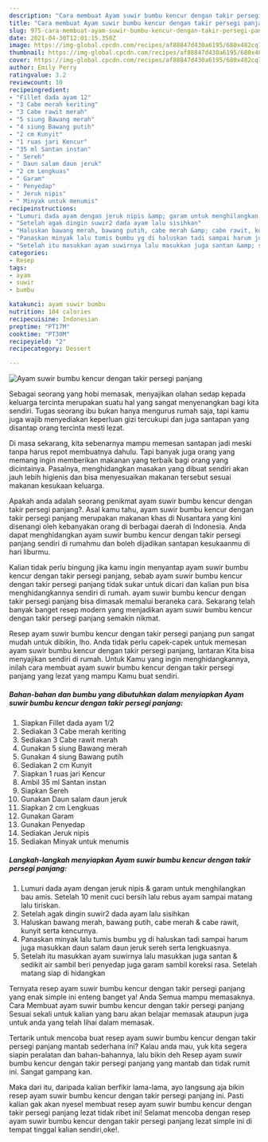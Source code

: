 ```yaml
---
description: "Cara membuat Ayam suwir bumbu kencur dengan takir persegi panjang yang lezat Untuk Jualan"
title: "Cara membuat Ayam suwir bumbu kencur dengan takir persegi panjang yang lezat Untuk Jualan"
slug: 975-cara-membuat-ayam-suwir-bumbu-kencur-dengan-takir-persegi-panjang-yang-lezat-untuk-jualan
date: 2021-04-30T12:01:15.350Z
image: https://img-global.cpcdn.com/recipes/af88847d430a6195/680x482cq70/ayam-suwir-bumbu-kencur-dengan-takir-persegi-panjang-foto-resep-utama.jpg
thumbnail: https://img-global.cpcdn.com/recipes/af88847d430a6195/680x482cq70/ayam-suwir-bumbu-kencur-dengan-takir-persegi-panjang-foto-resep-utama.jpg
cover: https://img-global.cpcdn.com/recipes/af88847d430a6195/680x482cq70/ayam-suwir-bumbu-kencur-dengan-takir-persegi-panjang-foto-resep-utama.jpg
author: Emily Perry
ratingvalue: 3.2
reviewcount: 10
recipeingredient:
- "Fillet dada ayam 12"
- "3 Cabe merah keriting"
- "3 Cabe rawit merah"
- "5 siung Bawang merah"
- "4 siung Bawang putih"
- "2 cm Kunyit"
- "1 ruas jari Kencur"
- "35 ml Santan instan"
- " Sereh"
- " Daun salam daun jeruk"
- "2 cm Lengkuas"
- " Garam"
- " Penyedap"
- " Jeruk nipis"
- " Minyak untuk menumis"
recipeinstructions:
- "Lumuri dada ayam dengan jeruk nipis &amp; garam untuk menghilangkan bau amis. Setelah 10 menit cuci bersih lalu rebus ayam sampai matang lalu tiriskan."
- "Setelah agak dingin suwir2 dada ayam lalu sisihkan"
- "Haluskan bawang merah, bawang putih, cabe merah &amp; cabe rawit, kunyit serta kencurnya."
- "Panaskan minyak lalu tumis bumbu yg di haluskan tadi sampai harum juga masukkan daun salam daun jeruk sereh serta lengkuasnya."
- "Setelah itu masukkan ayam suwirnya lalu masukkan juga santan &amp; sedikit air sambil beri penyedap juga garam sambil koreksi rasa. Setelah matang siap di hidangkan"
categories:
- Resep
tags:
- ayam
- suwir
- bumbu

katakunci: ayam suwir bumbu 
nutrition: 104 calories
recipecuisine: Indonesian
preptime: "PT17M"
cooktime: "PT30M"
recipeyield: "2"
recipecategory: Dessert

---
```



![Ayam suwir bumbu kencur dengan takir persegi panjang](https://img-global.cpcdn.com/recipes/af88847d430a6195/680x482cq70/ayam-suwir-bumbu-kencur-dengan-takir-persegi-panjang-foto-resep-utama.jpg)

Sebagai seorang yang hobi memasak, menyajikan olahan sedap kepada keluarga tercinta merupakan suatu hal yang sangat menyenangkan bagi kita sendiri. Tugas seorang ibu bukan hanya mengurus rumah saja, tapi kamu juga wajib menyediakan keperluan gizi tercukupi dan juga santapan yang disantap orang tercinta mesti lezat.

Di masa  sekarang, kita sebenarnya mampu memesan santapan jadi meski tanpa harus repot membuatnya dahulu. Tapi banyak juga orang yang memang ingin memberikan makanan yang terbaik bagi orang yang dicintainya. Pasalnya, menghidangkan masakan yang dibuat sendiri akan jauh lebih higienis dan bisa menyesuaikan makanan tersebut sesuai makanan kesukaan keluarga. 



Apakah anda adalah seorang penikmat ayam suwir bumbu kencur dengan takir persegi panjang?. Asal kamu tahu, ayam suwir bumbu kencur dengan takir persegi panjang merupakan makanan khas di Nusantara yang kini disenangi oleh kebanyakan orang di berbagai daerah di Indonesia. Anda dapat menghidangkan ayam suwir bumbu kencur dengan takir persegi panjang sendiri di rumahmu dan boleh dijadikan santapan kesukaanmu di hari liburmu.

Kalian tidak perlu bingung jika kamu ingin menyantap ayam suwir bumbu kencur dengan takir persegi panjang, sebab ayam suwir bumbu kencur dengan takir persegi panjang tidak sukar untuk dicari dan kalian pun bisa menghidangkannya sendiri di rumah. ayam suwir bumbu kencur dengan takir persegi panjang bisa dimasak memalui beraneka cara. Sekarang telah banyak banget resep modern yang menjadikan ayam suwir bumbu kencur dengan takir persegi panjang semakin nikmat.

Resep ayam suwir bumbu kencur dengan takir persegi panjang pun sangat mudah untuk dibikin, lho. Anda tidak perlu capek-capek untuk memesan ayam suwir bumbu kencur dengan takir persegi panjang, lantaran Kita bisa menyajikan sendiri di rumah. Untuk Kamu yang ingin menghidangkannya, inilah cara membuat ayam suwir bumbu kencur dengan takir persegi panjang yang lezat yang mampu Kamu buat sendiri.

<!--inarticleads1-->

##### Bahan-bahan dan bumbu yang dibutuhkan dalam menyiapkan Ayam suwir bumbu kencur dengan takir persegi panjang:

1. Siapkan Fillet dada ayam 1/2
1. Sediakan 3 Cabe merah keriting
1. Sediakan 3 Cabe rawit merah
1. Gunakan 5 siung Bawang merah
1. Gunakan 4 siung Bawang putih
1. Sediakan 2 cm Kunyit
1. Siapkan 1 ruas jari Kencur
1. Ambil 35 ml Santan instan
1. Siapkan  Sereh
1. Gunakan  Daun salam daun jeruk
1. Siapkan 2 cm Lengkuas
1. Gunakan  Garam
1. Gunakan  Penyedap
1. Sediakan  Jeruk nipis
1. Sediakan  Minyak untuk menumis




<!--inarticleads2-->

##### Langkah-langkah menyiapkan Ayam suwir bumbu kencur dengan takir persegi panjang:

1. Lumuri dada ayam dengan jeruk nipis &amp; garam untuk menghilangkan bau amis. Setelah 10 menit cuci bersih lalu rebus ayam sampai matang lalu tiriskan.
1. Setelah agak dingin suwir2 dada ayam lalu sisihkan
1. Haluskan bawang merah, bawang putih, cabe merah &amp; cabe rawit, kunyit serta kencurnya.
1. Panaskan minyak lalu tumis bumbu yg di haluskan tadi sampai harum juga masukkan daun salam daun jeruk sereh serta lengkuasnya.
1. Setelah itu masukkan ayam suwirnya lalu masukkan juga santan &amp; sedikit air sambil beri penyedap juga garam sambil koreksi rasa. Setelah matang siap di hidangkan




Ternyata resep ayam suwir bumbu kencur dengan takir persegi panjang yang enak simple ini enteng banget ya! Anda Semua mampu memasaknya. Cara Membuat ayam suwir bumbu kencur dengan takir persegi panjang Sesuai sekali untuk kalian yang baru akan belajar memasak ataupun juga untuk anda yang telah lihai dalam memasak.

Tertarik untuk mencoba buat resep ayam suwir bumbu kencur dengan takir persegi panjang mantab sederhana ini? Kalau anda mau, yuk kita segera siapin peralatan dan bahan-bahannya, lalu bikin deh Resep ayam suwir bumbu kencur dengan takir persegi panjang yang mantab dan tidak rumit ini. Sangat gampang kan. 

Maka dari itu, daripada kalian berfikir lama-lama, ayo langsung aja bikin resep ayam suwir bumbu kencur dengan takir persegi panjang ini. Pasti kalian gak akan nyesel membuat resep ayam suwir bumbu kencur dengan takir persegi panjang lezat tidak ribet ini! Selamat mencoba dengan resep ayam suwir bumbu kencur dengan takir persegi panjang lezat simple ini di tempat tinggal kalian sendiri,oke!.

